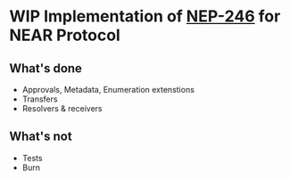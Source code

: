 # WIP Implementation of [NEP-246](https://github.com/near/NEPs/issues/246) for NEAR Protocol

## What's done

* Approvals, Metadata, Enumeration extenstions
* Transfers
* Resolvers & receivers

## What's not

* Tests
* Burn
